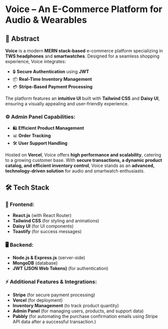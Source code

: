 
# Voice – An E-Commerce Platform for Audio & Wearables  

## 📌 Abstract  
**Voice** is a modern **MERN stack-based** e-commerce platform specializing in **TWS headphones** and **smartwatches**. Designed for a seamless shopping experience, Voice integrates:  

- 🔒 **Secure Authentication** using **JWT**  
- 📦 **Real-Time Inventory Management**  
- 💳 **Stripe-Based Payment Processing**  

The platform features an **intuitive UI** built with **Tailwind CSS** and **Daisy UI**, ensuring a visually appealing and user-friendly experience.  

### ⚙️ **Admin Panel Capabilities:**  
- 🛍 **Efficient Product Management**  
- 📊 **Order Tracking**  
- 🛠 **User Support Handling**  

Hosted on **Vercel**, Voice offers **high performance and scalability**, catering to a growing customer base. With **secure transactions, a dynamic product catalog, and efficient inventory control**, Voice stands as an **advanced, technology-driven solution** for audio and smartwatch enthusiasts.  <br/>

 
## 🛠 Tech Stack

### 🎨 Frontend:
- **React.js** (with React Router)
- **Tailwind CSS** (for styling and animations)
- **Daisy UI** (for UI components)
- **Toastify** (for success messages)

### 🖥 Backend:
- **Node.js & Express.js** (server-side)
- **MongoDB** (database)
- **JWT (JSON Web Tokens)** (for authentication)

### ⚡ Additional Features & Integrations:
- **Stripe** (for secure payment processing)
- **Vercel** (for deployment)
- **Inventory Management** (to track product quantity)
- **Admin Panel** (for managing users, products, and support data)
- **Pabbly** (for automating the purchase confirmation emails using Stripe API data after a successful transaction.)

